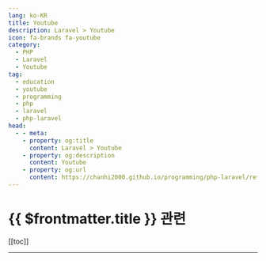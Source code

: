 ```yaml
---
lang: ko-KR
title: Youtube
description: Laravel > Youtube
icon: fa-brands fa-youtube
category:
  - PHP
  - Laravel
  - Youtube
tag:
  - education
  - youtube
  - programming
  - php
  - laravel
  - php-laravel
head:
  - - meta:
    - property: og:title
      content: Laravel > Youtube
    - property: og:description
      content: Youtube
    - property: og:url
      content: https://chanhi2000.github.io/programming/php-laravel/references.html
---
```


# {{ $frontmatter.title }} 관련

[[toc]]

---

<MyYouTubeItems jsonName="yu-LaravelDaily" /><!-- Laravel Daily -->
<MyYouTubeItems jsonName="yu-Laracastsofficial" /><!-- Laracasts -->
<MyYouTubeItems jsonName="yu-maximilian-schwarzmueller" /><!-- Maximilian Schwarzmüller -->

<TagLinks />